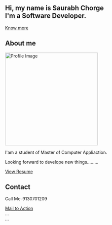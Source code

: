 
<!--Hero Section Start-->
<section id="hero" class="jumbotron">
  <div class="container">
    <h1 class="hero-title load-hidden">
      Hi, my name is <span class="text-color-main">Saurabh Chorge</span>
      <br />
      I'm a Software Developer.
    </h1>
    <p class="hero-cta load-hidden">
      <a rel="noreferrer" class="cta-btn cta-btn--hero" href="#about">
        Know more
      </a>
    </p>
  </div>
</section>
<!--Hero Section Ends-->
<section id="about">
  <div class="container">
    <h2 class="section-title load-hidden">About me</h2>
    <div class="row about-wrapper">
      <div class="col-md-6 col-sm-12">
        <div class="about-wrapper__image load-hidden">
          <img
            alt="Profile Image"
            class="img-fluid rounded shadow-lg"
            height="auto"
            width="300px"
            src="https://drive.google.com/file/d/1Tu_QYz0Eaka5eEZZ2ESNixPd_Xapnhfl/view?usp=drive_link"
            alt="Profile Image"
          />
        </div>
      </div>
      <div class="col-md-6 col-sm-12">
        <div class="about-wrapper__info load-hidden">
          <p class="about-wrapper__info-text">
            I'am a student of Master of Computer Appliaction. 
          </p>
          <p class="about-wrapper__info-text">
            Looking forward to develope new things.........
          </p>
          <span class="d-flex mt-3">
            <a
              rel="noreferrer"
              target="_blank"
              class="cta-btn cta-btn--resume"
              href="https://drive.google.com/file/d/1mGjxHIVqJtjiW6QeEXfQNkcnAaX9O8o1/view?usp=drive_link"
            >
              View Resume
            </a>
          </span>
        </div>
      </div>
    </div>
  </div>
</section>
<!-- /END About Section -->
<!-- **** Contact Section **** -->
<section id="contact">
  <div class="container">
    <h2 class="section-title">Contact</h2>
    <div class="contact-wrapper load-hidden">
      <p class="contact-wrapper__text">Call Me-9130701209</p>
      <a
        rel="noreferrer"
        target="_blank"
        class="cta-btn cta-btn--resume"
        href="mailto:saurabhdc7575@gmail.com"
        >Mail to Action</a
      >
    </div>
  </div>
</section>
<!-- /END Contact Section -->
<footer class="footer navbar-static-bottom">
  ...
  <div class="social-links">
    <a href="#!" target="_blank">
      <i class="fa fa-twitter fa-inverse"></i>
    </a>
    <a href="#!" target="_blank">
      <i class="fa fa-linkedin fa-inverse"></i>
    </a>
    <a href="#!" target="_blank">
      <i class="fa fa-github fa-inverse"></i>
    </a>
  </div>
  ...
</footer>
